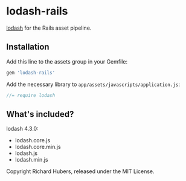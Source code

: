 # lodash-rails

[lodash](http://lodash.com/) for the Rails asset pipeline.

## Installation

Add this line to the assets group in your Gemfile:

```ruby
gem 'lodash-rails'
```

Add the necessary library to `app/assets/javascripts/application.js`:

```js
//= require lodash
```

## What's included?

lodash 4.3.0:

* lodash.core.js
* lodash.core.min.js
* lodash.js
* lodash.min.js

Copyright Richard Hubers, released under the MIT License.
